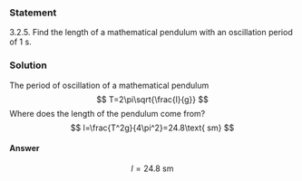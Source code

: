 ###  Statement 

$3.2.5.$ Find the length of a mathematical pendulum with an oscillation period of $1$ s. 

### Solution

The period of oscillation of a mathematical pendulum $$ T=2\pi\sqrt{\frac{l}{g}} $$ Where does the length of the pendulum come from? $$ l=\frac{T^2g}{4\pi^2}=24.8\text{ sm} $$ 

#### Answer

$$l=24.8\text{ sm}$$ 
